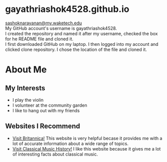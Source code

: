 # gayathriashok4528.github.io

sashoknarayanan@my.waketech.edu  
My GitHub account's username is gayathriashok4528.  
I created the repository and named it after my username, checked the box for he README file and cloned it.  
I first downloaded GitHub on my laptop. I then logged into my account and clicked clone repository. I chose the location of the file and cloned it. 

# About Me  
## My Interests  
* I play the violin
* I volunteer at the community garden
* I like to hang out with my friends

## Websites I Recommend
* [Visit Britannica!](www.britannica.com)  This website is very helpful becase it provides me with a lot of accurate information about a wide range of topics.  
* [Visit Classical Music History!](www.classical-music.com)  I like this website because it gives me a lot of interesting facts about classical music.
